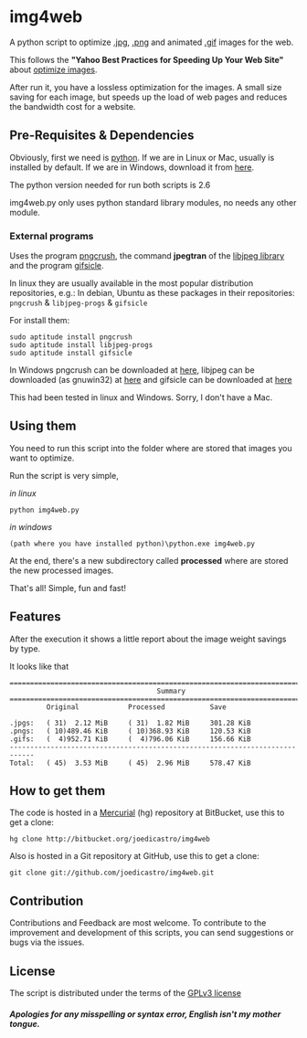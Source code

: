 # img4web

A python script to optimize [.jpg](http://en.wikipedia.org/wiki/Jpg),
[.png](http://en.wikipedia.org/wiki/Portable_Network_Graphics) and animated
[.gif](https://en.wikipedia.org/wiki/Graphics_Interchange_Format) images for the
web.

This follows the **"Yahoo Best Practices for Speeding Up Your Web Site"** about
[optimize images](http://developer.yahoo.com/performance/rules.html#opt_images).

After run it, you have a lossless optimization for the images. A small size
saving for each image, but speeds up the load of web pages and reduces the
bandwidth cost for a website.


## Pre-Requisites & Dependencies

Obviously, first we need is [python](http://www.python.org/). If we are in
Linux or Mac, usually is installed by default. If we are in Windows, download
it from [here](http://www.python.org/download/).

The python version needed for run both scripts is 2.6

img4web.py only uses python standard library modules, no needs any other module.

### External programs

Uses the program [pngcrush](http://pmt.sourceforge.net/pngcrush/), the
command **jpegtran** of the [libjpeg library](http://www.ijg.org/) and the
program [gifsicle](http://www.lcdf.org/gifsicle/).

In linux they are usually available in the most popular distribution
repositories, e.g.:
In debian, Ubuntu as these packages in their repositories: `pngcrush` &
`libjpeg-progs` & `gifsicle`

For install them:

    sudo aptitude install pngcrush
    sudo aptitude install libjpeg-progs
    sudo aptitude install gifsicle

In Windows pngcrush can be downloaded at
[here](http://sourceforge.net/projects/pmt/files/pngcrush-executables/),
libjpeg can be downloaded (as gnuwin32) at
[here](http://gnuwin32.sourceforge.net/downlinks/jpeg.php) and gifsicle can be
downloaded at [here](http://www.lcdf.org/gifsicle/)

This had been tested in linux and Windows. Sorry, I don't have a Mac.

## Using them

You need to run this script into the folder where are stored that images you
want to optimize.

Run the script is very simple,

_in linux_

    python img4web.py

_in windows_

    (path where you have installed python)\python.exe img4web.py

At the end, there's a new subdirectory called **processed** where are stored
the new processed images.

That's all! Simple, fun and fast!

## Features

After the execution it shows a little report about the image weight savings by
type.

It looks like that

    ============================================================================
                                        Summary
    ============================================================================
             Original            Processed           Save

    .jpgs:   ( 31)  2.12 MiB     ( 31)  1.82 MiB     301.28 KiB
    .pngs:   ( 10)489.46 KiB     ( 10)368.93 KiB     120.53 KiB
    .gifs:   (  4)952.71 KiB     (  4)796.06 KiB     156.66 KiB
    ----------------------------------------------------------------------------
    Total:   ( 45)  3.53 MiB     ( 45)  2.96 MiB     578.47 KiB


## How to get them

The code is hosted in a [Mercurial](http://selenic.com/mercurial) (hg)
repository at BitBucket, use this to get a clone:

    hg clone http://bitbucket.org/joedicastro/img4web

Also is hosted in a Git repository at GitHub, use this to get a clone:

    git clone git://github.com/joedicastro/img4web.git

## Contribution

Contributions and Feedback are most welcome.
To contribute to the improvement and development of this scripts, you can send
suggestions or bugs via the issues.

## License

The script is distributed under the terms of the
[GPLv3 license](http://www.gnu.org/licenses/gpl.html)

##### Apologies for any misspelling or syntax error, English isn't my mother tongue.

